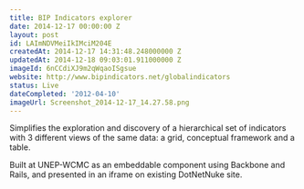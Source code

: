 ```yaml
---
title: BIP Indicators explorer
date: 2014-12-17 00:00:00 Z
layout: post
id: LAImNDVMeiIkIMciM204E
createdAt: 2014-12-17 14:31:48.248000000 Z
updatedAt: 2014-12-18 09:03:01.911000000 Z
imageId: 6nCCdiXJ9m2qWqaoISgsue
website: http://www.bipindicators.net/globalindicators
status: Live
dateCompleted: '2012-04-10'
imageUrl: Screenshot_2014-12-17_14.27.58.png
---
```


Simplifies the exploration and discovery of a hierarchical set of indicators with 3 different views of the same data: a grid, conceptual framework and a table.

Built at UNEP-WCMC as an embeddable component using Backbone and Rails, and presented in an iframe on existing DotNetNuke site.